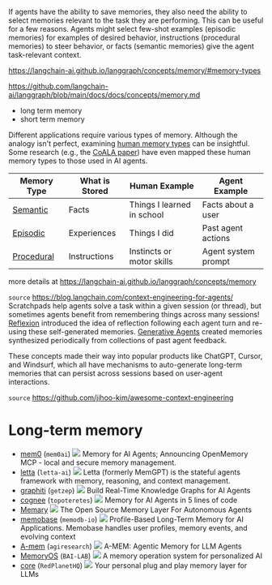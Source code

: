 If agents have the ability to save memories, they also need the ability to select memories relevant to the task they are performing. This can be useful for a few reasons. Agents might select few-shot examples (episodic memories) for examples of desired behavior, instructions (procedural memories) to steer behavior, or facts (semantic memories) give the agent task-relevant context.

https://langchain-ai.github.io/langgraph/concepts/memory/#memory-types

https://github.com/langchain-ai/langgraph/blob/main/docs/docs/concepts/memory.md

- long term memory 
- short term memory


Different applications require various types of memory. Although the analogy isn't perfect, examining [human memory types](https://www.psychologytoday.com/us/basics/memory/types-of-memory?ref=blog.langchain.dev) can be insightful. Some research (e.g., the [CoALA paper](https://arxiv.org/pdf/2309.02427)) have even mapped these human memory types to those used in AI agents.



| Memory Type | What is Stored | Human Example | Agent Example |
|-------------|----------------|---------------|---------------|
| [Semantic](#semantic-memory) | Facts | Things I learned in school | Facts about a user |
| [Episodic](#episodic-memory) | Experiences | Things I did | Past agent actions |
| [Procedural](#procedural-memory) | Instructions | Instincts or motor skills | Agent system prompt |

more details at https://langchain-ai.github.io/langgraph/concepts/memory


`source` https://blog.langchain.com/context-engineering-for-agents/
Scratchpads help agents solve a task within a given session (or thread), but sometimes agents benefit from remembering things across many sessions! [Reflexion](https://arxiv.org/abs/2303.11366?ref=blog.langchain.com) introduced the idea of reflection following each agent turn and re-using these self-generated memories. [Generative Agents](https://ar5iv.labs.arxiv.org/html/2304.03442?ref=blog.langchain.com) created memories synthesized periodically from collections of past agent feedback.

These concepts made their way into popular products like ChatGPT, Cursor, and Windsurf, which all have mechanisms to auto-generate long-term memories that can persist across sessions based on user-agent interactions.


`source` https://github.com/jihoo-kim/awesome-context-engineering
# Long-term memory

- [mem0](https://github.com/mem0ai/mem0) (`mem0ai`) ![](https://img.shields.io/github/stars/mem0ai/mem0.svg?style=social) Memory for AI Agents; Announcing OpenMemory MCP - local and secure memory management.
- [letta](https://github.com/letta-ai/letta) (`letta-ai`) ![](https://img.shields.io/github/stars/letta-ai/letta.svg?style=social) Letta (formerly MemGPT) is the stateful agents framework with memory, reasoning, and context management.
- [graphiti](https://github.com/getzep/graphiti) (`getzep`) ![](https://img.shields.io/github/stars/getzep/graphiti.svg?style=social) Build Real-Time Knowledge Graphs for AI Agents
- [cognee](https://github.com/topoteretes/cognee) (`topoteretes`) ![](https://img.shields.io/github/stars/topoteretes/cognee.svg?style=social) Memory for AI Agents in 5 lines of code
- [Memary](https://github.com/kingjulio8238/Memary) ![](https://img.shields.io/github/stars/kingjulio8238/Memary.svg?style=social) The Open Source Memory Layer For Autonomous Agents
- [memobase](https://github.com/memodb-io/memobase) (`memodb-io`) ![](https://img.shields.io/github/stars/memodb-io/memobase.svg?style=social) Profile-Based Long-Term Memory for AI Applications. Memobase handles user profiles, memory events, and evolving context
- [A-mem](https://github.com/agiresearch/A-mem) (`agiresearch`) ![](https://img.shields.io/github/stars/agiresearch/A-mem.svg?style=social) A-MEM: Agentic Memory for LLM Agents
- [MemoryOS](https://github.com/BAI-LAB/MemoryOS) (`BAI-LAB`) ![](https://img.shields.io/github/stars/BAI-LAB/MemoryOS.svg?style=social) A memory operation system for personalized AI
- [core](https://github.com/RedPlanetHQ/core) (`RedPlanetHQ`) ![](https://img.shields.io/github/stars/RedPlanetHQ/core.svg?style=social) Your personal plug and play memory layer for LLMs

